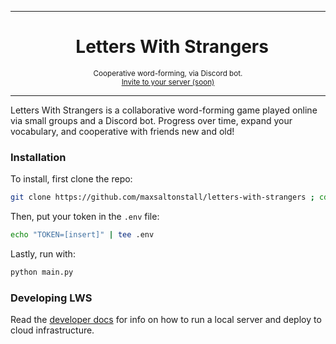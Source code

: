 ***

<h1 align="center">
&nbsp;
Letters With Strangers
</h1>
<p align="center">
<sup>
Cooperative word-forming, via Discord bot.
</sup>
<br>
<sup>
    <a href="about:blank">Invite to your server (soon)</a>
</sup>
</p>

***

Letters With Strangers is a collaborative word-forming game played online via small groups and a Discord bot. Progress over time, expand your vocabulary, and cooperative with friends new and old!

### Installation

To install, first clone the repo:
```bash
git clone https://github.com/maxsaltonstall/letters-with-strangers ; cd letters-with-strangers
```
Then, put your token in the `.env` file:
```bash
echo "TOKEN=[insert]" | tee .env
```
Lastly, run with:
```bash
python main.py
```

### Developing LWS
Read the [developer docs](docs/README.md) for info on how to run a local server and deploy to cloud infrastructure.